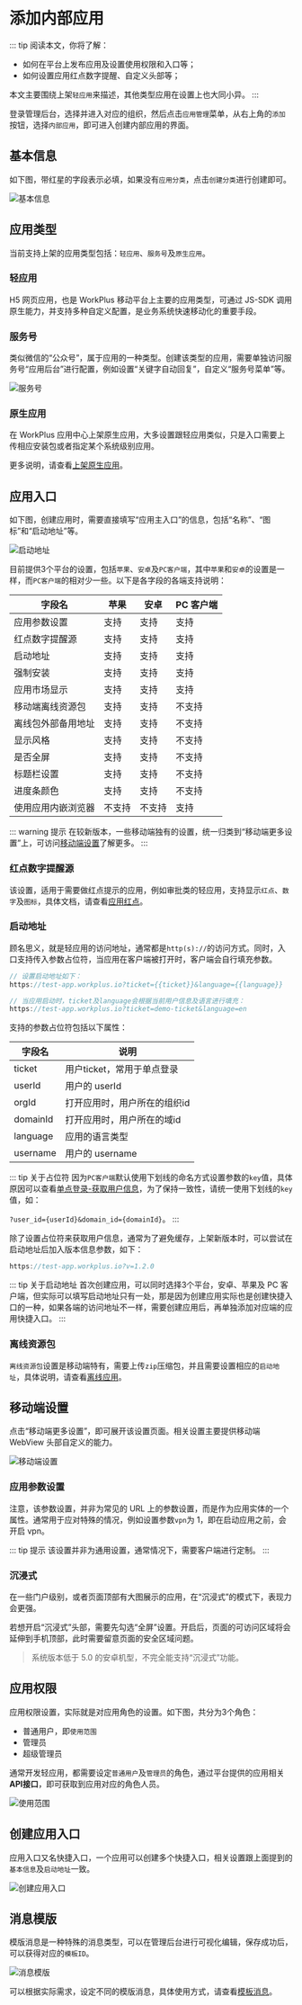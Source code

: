 # 添加内部应用

::: tip 阅读本文，你将了解：
* 如何在平台上发布应用及设置使用权限和入口等；
* 如何设置应用红点数字提醒、自定义头部等；

本文主要围绕上架`轻应用`来描述，其他类型应用在设置上也大同小异。
:::

登录管理后台，选择并进入对应的组织，然后点击`应用管理`菜单，从右上角的`添加`按钮，选择`内部应用`，即可进入创建内部应用的界面。

## 基本信息

如下图，带红星的字段表示必填，如果没有`应用分类`，点击`创建分类`进行创建即可。

![基本信息](/app/base1.png)

## 应用类型

当前支持上架的应用类型包括：`轻应用`、`服务号`及`原生应用`。
### 轻应用

H5 网页应用，也是 WorkPlus 移动平台上主要的应用类型，可通过 JS-SDK 调用原生能力，并支持多种自定义配置，是业务系统快速移动化的重要手段。

### 服务号

类似微信的“公众号”，属于应用的一种类型。创建该类型的应用，需要单独访问服务号“应用后台”进行配置，例如设置“关键字自动回复”，自定义“服务号菜单”等。

![服务号](/app/serverNo.png)

### 原生应用

在 WorkPlus 应用中心上架原生应用，大多设置跟轻应用类似，只是入口需要上传相应安装包或者指定某个系统级别应用。

更多说明，请查看[上架原生应用](/light-app/nativeApp.md)。

## 应用入口

如下图，创建应用时，需要直接填写“应用主入口”的信息，包括“名称”、“图标”和“启动地址”等。

![启动地址](/app/base2.png)

目前提供3个平台的设置，包括`苹果`、`安卓`及`PC客户端`，其中`苹果`和`安卓`的设置是一样，而`PC客户端`的相对少一些。以下是各字段的各端支持说明：

| 字段名 | 苹果 | 安卓 | PC 客户端 |
| - | - | - | - |
| 应用参数设置 | 支持 | 支持 | 支持 |
| 红点数字提醒源 | 支持 | 支持 | 支持 |
| 启动地址 | 支持 | 支持 | 支持 |
| 强制安装 | 支持 | 支持 | 支持 |
| 应用市场显示 | 支持 | 支持 | 支持 |
| 移动端离线资源包 | 支持 | 支持 | 不支持 |
| 离线包外部备用地址 | 支持 | 支持 | 不支持 |
| 显示风格 | 支持 | 支持 | 不支持 |
| 是否全屏 | 支持 | 支持 | 不支持 |
| 标题栏设置 | 支持 | 支持 | 不支持 |
| 进度条颜色 | 支持 | 支持 | 不支持 |
| 使用应用内嵌浏览器 | 不支持 | 不支持 | 支持 |

::: warning 提示
在较新版本，一些移动端独有的设置，统一归类到“移动端更多设置”上，可访问[移动端设置](/light-app/create.md#移动端设置)了解更多。
:::

### 红点数字提醒源

该设置，适用于需要做红点提示的应用，例如审批类的轻应用，支持显示`红点`、`数字`及`图标`，具体文档，请查看[应用红点](/light-app/notify.md)。

### 启动地址

顾名思义，就是轻应用的访问地址，通常都是`http(s)://`的访问方式。同时，入口支持传入参数占位符，当应用在客户端被打开时，客户端会自行填充参数。

```js
// 设置启动地址如下：
https://test-app.workplus.io?ticket={{ticket}}&language={{language}}

// 当应用启动时，ticket及language会根据当前用户信息及语言进行填充：
https://test-app.workplus.io?ticket=demo-ticket&language=en
```

支持的参数占位符包括以下属性：

| 字段名 | 说明 |
| - | - | 
| ticket | 用户ticket，常用于单点登录 | 
| userId | 用户的 userId | 
| orgId | 打开应用时，用户所在的组织id | 
| domainId | 打开应用时，用户所在的域id |
| language | 应用的语言类型 |
| username | 用户的 username |  

::: tip 关于占位符
因为`PC客户端`默认使用下划线的命名方式设置参数的`key`值，具体原因可以查看[单点登录-获取用户信息](/light-app/sso.md#pc-客户端)，为了保持一致性，请统一使用下划线的`key`值，如：

`?user_id={userId}&domain_id={domainId}`。
:::

除了设置占位符来获取用户信息，通常为了避免缓存，上架新版本时，可以尝试在启动地址后加入版本信息参数，如下：

```js
https://test-app.workplus.io?v=1.2.0
```

::: tip 关于启动地址
首次创建应用，可以同时选择3个平台，安卓、苹果及 PC 客户端，但实际可以填写启动地址只有一处，那是因为创建应用实际也是创建快捷入口的一种，如果各端的访问地址不一样，需要创建应用后，再单独添加对应端的应用快捷入口。
:::

### 离线资源包

`离线资源包`设置是移动端特有，需要上传`zip`压缩包，并且需要设置相应的`启动地址`，具体说明，请查看[离线应用](/light-app/offline.md)。

## 移动端设置

点击“移动端更多设置”，即可展开该设置页面。相关设置主要提供移动端 WebView 头部自定义的能力。

![移动端设置](/app/mobile-more.png)

### 应用参数设置

注意，该参数设置，并非为常见的 URL 上的参数设置，而是作为应用实体的一个属性。通常用于应对特殊的情况，例如设置参数`vpn`为 1，即在启动应用之前，会开启 vpn。

::: tip 提示
该设置并非为通用设置，通常情况下，需要客户端进行定制。
:::

### 沉浸式

在一些门户级别，或者页面顶部有大图展示的应用，在“沉浸式”的模式下，表现力会更强。 

若想开启“沉浸式”头部，需要先勾选“全屏”设置。开启后，页面的可访问区域将会延伸到手机顶部，此时需要留意页面的安全区域问题。

> 系统版本低于 5.0 的安卓机型，不完全能支持“沉浸式”功能。

## 应用权限

应用权限设置，实际就是对应用角色的设置。如下图，共分为3个角色：

* 普通用户，即`使用范围`
* 管理员
* 超级管理员

通常开发轻应用，都需要设定`普通用户`及`管理员`的角色，通过平台提供的应用相关**API接口**，即可获取到应用对应的角色人员。

![使用范围](/app/base3.png)

## 创建应用入口

应用入口又名快捷入口，一个应用可以创建多个快捷入口，相关设置跟上面提到的`基本信息`及`启动地址`一致。

![创建应用入口](/app/base4.png)

## 消息模版

模版消息是一种特殊的消息类型，可以在管理后台进行可视化编辑，保存成功后，可以获得对应的`模板ID`。

![消息模版](/app/base5.png)

可以根据实际需求，设定不同的模版消息，具体使用方式，请查看[模板消息](/api/app/template.md)。

